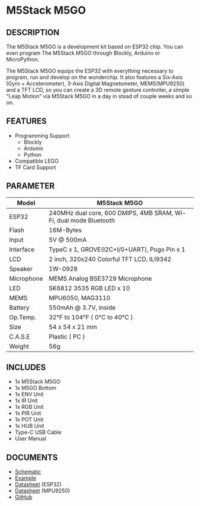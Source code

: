 ﻿# M5Stack M5GO

## DESCRIPTION

The M5Stack M5GO is a development kit based on ESP32 chip. You can even program The M5Stack M5GO through Blockly, Arduino or MicroPython.

The M5Stack M5GO equips the ESP32 with everything necessary to program, run and develop on the wonderchip. It also features a Six-Axis (Gyro + Accelerometer), 3-Axis Digital Magnetometer, MEMS(MPU9250) and a TFT LCD, so you can create a 3D remote gesture controller, a simple "Leap Motion" via M5Stack M5GO in a day in stead of couple weeks and so on.


## FEATURES

- Programming Support
   + Blockly
   + Arduino
   + Python
- Compatible LEGO
- TF Card Support


## PARAMETER

Model | M5Stack M5GO
---|---
ESP32 | 240MHz dual core, 600 DMIPS, 4MB SRAM, Wi-Fi, dual mode Bluetooth
Flash | 16M-Bytes
Input | 5V @ 500mA
Interface | TypeC x 1, GROVE(I2C+I/0+UART), Pogo Pin x 1
LCD | 2 inch, 320x240 Colorful TFT LCD, ILI9342
Speaker | 1W-0928
Microphone | MEMS Analog BSE3729 Microphone
LED | SK6812 3535 RGB LED x 10
MEMS | MPU6050, MAG3110
Battery | 550mAh @ 3.7V, inside
Op.Temp. | 32°F to 104°F ( 0°C to 40°C )
Size | 54 x 54 x 21 mm
C.A.S.E | Plastic ( PC )
Weight | 56g


## INCLUDES

- 1x M5Stack M5GO
- 1x M5GO Bottom
- 1x ENV Unit
- 1x IR Unit
- 1x RGB Unit
- 1x PIR Unit
- 1x POT Unit
- 1x HUB Unit
- Type-C USB Cable
- User Manual


## DOCUMENTS

- [Schematic](https://github.com/m5stack/M5GO/blob/master/hardware/schematics/M5GO.pdf)
- [Example](https://github.com/m5stack/M5GO/tree/master/examples)
- [Datasheet](https://www.espressif.com/sites/default/files/documentation/esp32_datasheet_cn.pdf) (ESP32)
- [Datasheet](https://www.invensense.com/wp-content/uploads/2015/02/PS-MPU-9250A-01-v1.1.pdf) (MPU9250)
- [GitHub](https://github.com/m5stack/M5GO)
